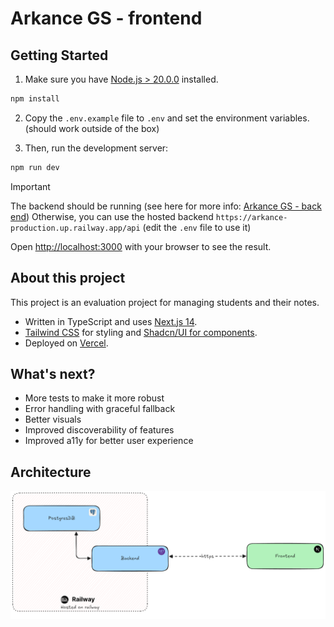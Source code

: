 # Arkance GS - frontend

## Getting Started

1. Make sure you have [Node.js > 20.0.0](https://nodejs.org/en/) installed.

```bash
npm install
```

2. Copy the `.env.example` file to `.env` and set the environment variables. (should work outside of the box)

3. Then, run the development server:

```bash
npm run dev
```

> [!IMPORTANT]
> The backend should be running (see here for more info: [Arkance GS - back end](https://github.com/larryTientcheu/Arkance))
> Otherwise, you can use the hosted backend `https://arkance-production.up.railway.app/api` (edit the `.env` file to use it)

Open [http://localhost:3000](http://localhost:3000) with your browser to see the result.


## About this project

This project is an evaluation project for managing students and their notes.

- Written in TypeScript and uses [Next.js 14](https://nextjs.org/).
- [Tailwind CSS](https://tailwindcss.com/) for styling and [Shadcn/UI for components](https://ui.shadcn.com/).
- Deployed on [Vercel](https://vercel.com/).

## What's next?

- More tests to make it more robust
- Error handling with graceful fallback
- Better visuals
- Improved discoverability of features
- Improved a11y for better user experience


## Architecture

![architecture](static/arch.png)